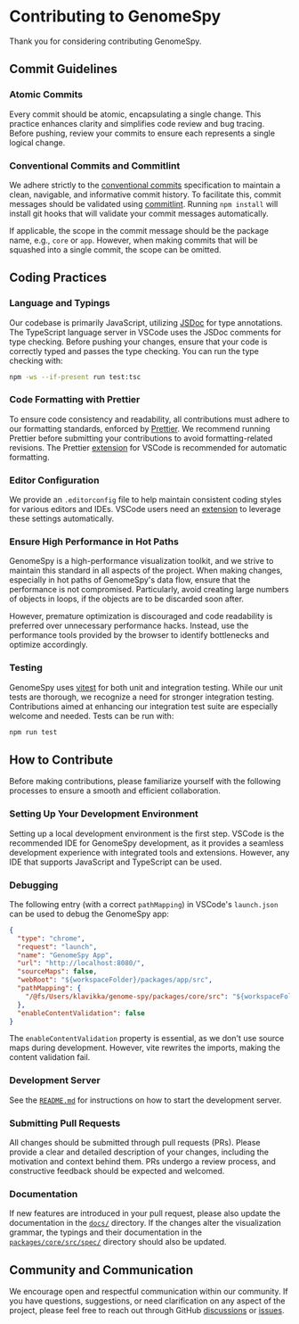 # Contributing to GenomeSpy

Thank you for considering contributing GenomeSpy.

## Commit Guidelines

### Atomic Commits

Every commit should be atomic, encapsulating a single change. This practice
enhances clarity and simplifies code review and bug tracing. Before pushing,
review your commits to ensure each represents a single logical change.

### Conventional Commits and Commitlint

We adhere strictly to the [conventional
commits](https://www.conventionalcommits.org/en/v1.0.0/) specification to
maintain a clean, navigable, and informative commit history. To facilitate this,
commit messages should be validated using
[commitlint](https://commitlint.js.org/). Running `npm install` will install
git hooks that will validate your commit messages automatically.

If applicable, the scope in the commit message should be the package name, e.g.,
`core` or `app`. However, when making commits that will be squashed into a
single commit, the scope can be omitted.

## Coding Practices

### Language and Typings

Our codebase is primarily JavaScript, utilizing
[JSDoc](https://www.typescriptlang.org/docs/handbook/jsdoc-supported-types.html)
for type annotations. The TypeScript language server in VSCode uses the JSDoc
comments for type checking. Before pushing your changes, ensure that your code
is correctly typed and passes the type checking. You can run the type checking with:

```sh
npm -ws --if-present run test:tsc
```

### Code Formatting with Prettier

To ensure code consistency and readability, all contributions must adhere to our
formatting standards, enforced by [Prettier](https://prettier.io/). We recommend
running Prettier before submitting your contributions to avoid
formatting-related revisions. The Prettier
[extension](https://marketplace.visualstudio.com/items?itemName=esbenp.prettier-vscode)
for VSCode is recommended for automatic formatting.

### Editor Configuration

We provide an `.editorconfig` file to help maintain consistent coding styles for
various editors and IDEs. VSCode users need an
[extension](https://marketplace.visualstudio.com/items?itemName=EditorConfig.EditorConfig)
to leverage these settings automatically.

### Ensure High Performance in Hot Paths

GenomeSpy is a high-performance visualization toolkit, and we strive to maintain
this standard in all aspects of the project. When making changes, especially in
hot paths of GenomeSpy's data flow, ensure that the performance is not
compromised. Particularly, avoid creating large numbers of objects in loops, if
the objects are to be discarded soon after.

However, premature optimization is discouraged and code readability is preferred
over unnecessary performance hacks. Instead, use the performance tools provided
by the browser to identify bottlenecks and optimize accordingly.

### Testing

GenomeSpy uses [vitest](https://vitest.dev/) for both unit and integration
testing. While our unit tests are thorough, we recognize a need for stronger
integration testing. Contributions aimed at enhancing our integration test suite
are especially welcome and needed. Tests can be run with:

```sh
npm run test
```

## How to Contribute

Before making contributions, please familiarize yourself with the following
processes to ensure a smooth and efficient collaboration.

### Setting Up Your Development Environment

Setting up a local development environment is the first step. VSCode is the
recommended IDE for GenomeSpy development, as it provides a seamless development
experience with integrated tools and extensions. However, any IDE that supports
JavaScript and TypeScript can be used.

### Debugging

The following entry (with a correct `pathMapping`) in VSCode's `launch.json` can
be used to debug the GenomeSpy app:

```json
{
  "type": "chrome",
  "request": "launch",
  "name": "GenomeSpy App",
  "url": "http://localhost:8080/",
  "sourceMaps": false,
  "webRoot": "${workspaceFolder}/packages/app/src",
  "pathMapping": {
    "/@fs/Users/klavikka/genome-spy/packages/core/src": "${workspaceFolder}/packages/core/src"
  },
  "enableContentValidation": false
}
```

The `enableContentValidation` property is essential, as we don't use source maps
during development. However, vite rewrites the imports, making the content
validation fail.

### Development Server

See the [`README.md`](./README.md) for instructions on how to start the development server.

### Submitting Pull Requests

All changes should be submitted through pull requests (PRs). Please provide a
clear and detailed description of your changes, including the motivation and
context behind them. PRs undergo a review process, and constructive feedback
should be expected and welcomed.

### Documentation

If new features are introduced in your pull request, please also update the
documentation in the [`docs/`](docs/) directory. If the changes alter the
visualization grammar, the typings and their documentation in the
[`packages/core/src/spec/`](packages/core/src/spec/) directory should also be
updated.

## Community and Communication

We encourage open and respectful communication within our community. If you have
questions, suggestions, or need clarification on any aspect of the project,
please feel free to reach out through GitHub
[discussions](https://github.com/genome-spy/genome-spy/discussions) or
[issues](https://github.com/genome-spy/genome-spy/issues).
